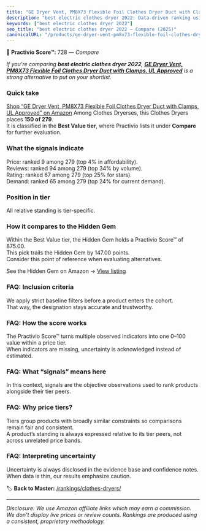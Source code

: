 ```yaml
---
title: "GE Dryer Vent, PM8X73 Flexible Foil Clothes Dryer Duct with Clamps, UL Approved"
description: "best electric clothes dryer 2022: Data-driven ranking using the Practivio Score™. Positioned by quality, value, demand, findability, momentum."
keywords: ["best electric clothes dryer 2022"]
seo_title: "best electric clothes dryer 2022 — Compare (2025)"
canonicalURL: "/products/ge-dryer-vent-pm8x73-flexible-foil-clothes-dryer-duct-with-clamps-ul-approved-B00CPVP3OK/"
---
```


**🛒 Practivio Score™:** 728 — _Compare_


*If you're comparing **best electric clothes dryer 2022**, **[GE Dryer Vent, PM8X73 Flexible Foil Clothes Dryer Duct with Clamps, UL Approved](https://www.amazon.com/dp/B00CPVP3OK?tag=practivio-20)** is a strong alternative to put on your shortlist.*
### Quick take
[Shop “GE Dryer Vent, PM8X73 Flexible Foil Clothes Dryer Duct with Clamps, UL Approved” on Amazon](https://www.amazon.com/dp/B00CPVP3OK?tag=practivio-20)
Among Clothes Dryerses, this Clothes Dryers places **150 of 279**.  
It is classified in the **Best Value tier**, where Practivio lists it under **Compare** for further evaluation.

### What the signals indicate
Price: ranked 9 among 279 (top 4% in affordability).  
Reviews: ranked 94 among 279 (top 34% by volume).  
Rating: ranked 67 among 279 (top 25% for stars).  
Demand: ranked 65 among 279 (top 24% for current demand).

### Position in tier
All relative standing is tier-specific.

### How it compares to the Hidden Gem
Within the Best Value tier, the Hidden Gem holds a Practivio Score™ of 875.00.  
This pick trails the Hidden Gem by 147.00 points.  
Consider this point of reference when evaluating alternatives.  

See the Hidden Gem on Amazon → [View listing](https://www.amazon.com/dp/B00H7P1GPO?tag=practivio-20)

### FAQ: Inclusion criteria
We apply strict baseline filters before a product enters the cohort.  
That way, the designation stays accurate and trustworthy.

### FAQ: How the score works
The Practivio Score™ turns multiple observed indicators into one 0–100 value within a price tier.  
When indicators are missing, uncertainty is acknowledged instead of estimated.

### FAQ: What “signals” means here
In this context, signals are the objective observations used to rank products alongside their tier peers.

### FAQ: Why price tiers?
Tiers group products with broadly similar constraints so comparisons remain fair and consistent.  
A product’s standing is always expressed relative to its tier peers, not across unrelated price bands.

### FAQ: Interpreting uncertainty
Uncertainty is always disclosed in the evidence base and confidence notes.  
When data is thin, our results emphasize caution.

<!-- Missing template for Compare/CompareWithinPriceClass -->


🏷️ **Back to Master:** [/rankings/clothes-dryers/](/rankings/clothes-dryers/)

---
_Disclosure: We use Amazon affiliate links which may earn a commission. We don’t display live prices or review counts. Rankings are produced using a consistent, proprietary methodology._
